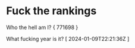 # Fuck the rankings

Who the hell am I?
{ 771698 }

What fucking year is it?
[ 2024-01-09T22:21:36Z ]
